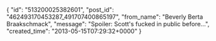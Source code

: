  {
   "id": "513200025382601",
   "post_id": "462493170453287_491707400865197",
   "from_name": "Beverly Berta Braakschmack",
   "message": "Spoiler: Scott's fucked in public before...",
   "created_time": "2013-05-15T07:29:32+0000"
 }
